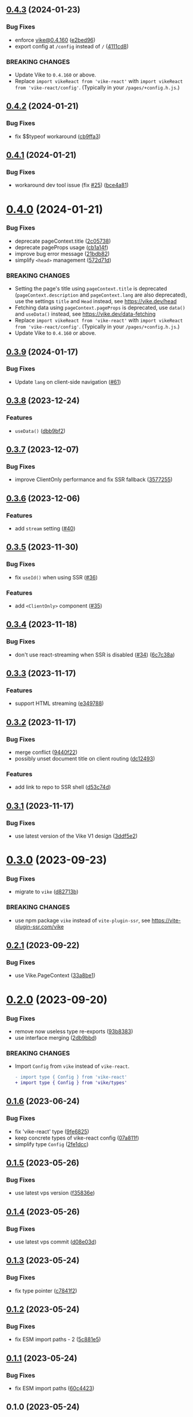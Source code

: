 ## [0.4.3](https://github.com/vikejs/vike-react/compare/vike-react@0.4.2...vike-react@0.4.3) (2024-01-23)


### Bug Fixes

* enforce vike@0.4.160 ([e2bed96](https://github.com/vikejs/vike-react/commit/e2bed9616712d8fa5234ef59ad4c91f85cfeaca0))
* export config at `/config` instead of `/` ([4111cd8](https://github.com/vikejs/vike-react/commit/4111cd87fc7e5b83e8283df8990933f894d4d35f))


### BREAKING CHANGES

* Update Vike to `0.4.160` or above.
* Replace `import vikeReact from 'vike-react'` with `import vikeReact from 'vike-react/config'`. (Typically in your `/pages/+config.h.js`.)


## [0.4.2](https://github.com/vikejs/vike-react/compare/vike-react@0.4.1...vike-react@0.4.2) (2024-01-21)


### Bug Fixes

* fix $$typeof workaround ([cb9ffa3](https://github.com/vikejs/vike-react/commit/cb9ffa310533e4a1ddb06e247df1361ef2a87a1a))



## [0.4.1](https://github.com/vikejs/vike-react/compare/vike-react@0.4.0...vike-react@0.4.1) (2024-01-21)


### Bug Fixes

* workaround dev tool issue (fix [#25](https://github.com/vikejs/vike-react/issues/25)) ([bce4a81](https://github.com/vikejs/vike-react/commit/bce4a81ddd00965a070d1941cff2540ec1778d13))



# [0.4.0](https://github.com/vikejs/vike-react/compare/vike-react@0.3.9...vike-react@0.4.0) (2024-01-21)


### Bug Fixes

* deprecate pageContext.title ([2c05738](https://github.com/vikejs/vike-react/commit/2c05738f80db0d1f2a0638e38d338ac72071b8f4))
* deprecate pageProps usage ([cb1a14f](https://github.com/vikejs/vike-react/commit/cb1a14fe57e58685b14fbe423cb0fc8c2862e669))
* improve bug error message ([21bdb82](https://github.com/vikejs/vike-react/commit/21bdb82269b5e1c603bb9f2f6835bcb4c1bffb89))
* simplify `<head>` management ([572d71d](https://github.com/vikejs/vike-react/commit/572d71d5b0531342025546b09688359729c9eaae))


### BREAKING CHANGES

* Setting the page's title using `pageContext.title`
is deprecated (`pageContext.description` and `pageContext.lang` are
also deprecated), use the settings `title` and `Head` instead,
see https://vike.dev/head
* Fetching data using `pageContext.pageProps` is
deprecated, use `data()` and `useData()` instead,
see https://vike.dev/data-fetching
* Replace `import vikeReact from 'vike-react'` with `import vikeReact from 'vike-react/config'`. (Typically in your `/pages/+config.h.js`.)
* Update Vike to `0.4.160` or above.



## [0.3.9](https://github.com/vikejs/vike-react/compare/vike-react@0.3.8...vike-react@0.3.9) (2024-01-17)


### Bug Fixes

* Update `lang` on client-side navigation ([#61](https://github.com/vikejs/vike-react/pull/61))



## [0.3.8](https://github.com/vikejs/vike-react/compare/vike-react@0.3.7...vike-react@0.3.8) (2023-12-24)


### Features

* `useData()` ([dbb9bf2](https://github.com/vikejs/vike-react/commit/dbb9bf2c9cada87e48e27657fb2296fc02bebac7))



## [0.3.7](https://github.com/vikejs/vike-react/compare/vike-react@0.3.6...vike-react@0.3.7) (2023-12-07)


### Bug Fixes

* improve ClientOnly performance and fix SSR fallback ([3577255](https://github.com/vikejs/vike-react/commit/357725502328d7570f8441c9382efedfb0e638e0))



## [0.3.6](https://github.com/vikejs/vike-react/compare/v0.3.5...vike-react@0.3.6) (2023-12-06)


### Features

* add `stream` setting ([#40](https://github.com/vikejs/vike-react/pull/40))



## [0.3.5](https://github.com/vikejs/vike-react/compare/v0.3.4...v0.3.5) (2023-11-30)


### Bug Fixes

* fix `useId()` when using SSR ([#36](https://github.com/vikejs/vike-react/issues/36))


### Features

* add `<ClientOnly>` component ([#35](https://github.com/vikejs/vike-react/pull/35))



## [0.3.4](https://github.com/vikejs/vike-react/compare/v0.3.3...v0.3.4) (2023-11-18)


### Bug Fixes

* don't use react-streaming when SSR is disabled ([#34](https://github.com/vikejs/vike-react/issues/34)) ([6c7c38a](https://github.com/vikejs/vike-react/commit/6c7c38a462ed1348676a61b60a0e25f30d2e8ffe))



## [0.3.3](https://github.com/vikejs/vike-react/compare/v0.3.2...v0.3.3) (2023-11-17)


### Features

* support HTML streaming ([e349788](https://github.com/vikejs/vike-react/commit/e349788627cdb3e6cae0b40daca5b283f5b4f5ea))



## [0.3.2](https://github.com/vikejs/vike-react/compare/v0.3.1...v0.3.2) (2023-11-17)


### Bug Fixes

* merge conflict ([9440f22](https://github.com/vikejs/vike-react/commit/9440f22cfe3e0f5aebf098c6f7ce80c26456a8ec))
* possibly unset document title on client routing ([dc12493](https://github.com/vikejs/vike-react/commit/dc12493e1e6fc034edbdb58598439ca67518c40c))


### Features

* add link to repo to SSR shell ([d53c74d](https://github.com/vikejs/vike-react/commit/d53c74dd361979587149c29fbbdb3f299713235f))



## [0.3.1](https://github.com/vikejs/vike-react/compare/v0.3.0...v0.3.1) (2023-11-17)


### Bug Fixes

* use latest version of the Vike V1 design ([3ddf5e2](https://github.com/vikejs/vike-react/commit/3ddf5e2dd5b4cb072af3e774f9f29d7a5fa99344))



# [0.3.0](https://github.com/vikejs/vike-react/compare/v0.2.1...v0.3.0) (2023-09-23)


### Bug Fixes

* migrate to `vike` ([d82713b](https://github.com/vikejs/vike-react/commit/d82713b5de0c28abfc58adb81b282b4a18f292d0))


### BREAKING CHANGES

* use npm package `vike` instead of `vite-plugin-ssr`,
see https://vite-plugin-ssr.com/vike



## [0.2.1](https://github.com/vikejs/vike-react/compare/v0.2.0...v0.2.1) (2023-09-22)


### Bug Fixes

* use Vike.PageContext ([33a8be1](https://github.com/vikejs/vike-react/commit/33a8be12bb62f885108cc0e6d8870cfe060a946b))



# [0.2.0](https://github.com/vikejs/vike-react/compare/v0.1.6...v0.2.0) (2023-09-20)


### Bug Fixes

* remove now useless type re-exports ([93b8383](https://github.com/vikejs/vike-react/commit/93b83833338db424ad0f0d82b63364ee4e6298c6))
* use interface merging ([2db9bbd](https://github.com/vikejs/vike-react/commit/2db9bbd5819baddcc37848c6336a01738fdd5a6c))


### BREAKING CHANGES

* Import `Config` from `vike` instead of `vike-react`.
  ```diff
  - import type { Config } from 'vike-react'
  + import type { Config } from 'vike/types'
  ```



## [0.1.6](https://github.com/vikejs/vike-react/compare/v0.1.5...v0.1.6) (2023-06-24)

### Bug Fixes

- fix 'vike-react' type ([9fe6825](https://github.com/vikejs/vike-react/commit/9fe68251585646a6233465bc8ba5bed58b941439))
- keep concrete types of vike-react config ([07a811f](https://github.com/vikejs/vike-react/commit/07a811fc885a8b13b97818dc35902de33dcd8d0f))
- simplify type `Config` ([2fe1dcc](https://github.com/vikejs/vike-react/commit/2fe1dcca47a6ee16c1623280a21e91941b100850))

## [0.1.5](https://github.com/vikejs/vike-react/compare/v0.1.4...v0.1.5) (2023-05-26)

### Bug Fixes

- use latest vps version ([f35836e](https://github.com/vikejs/vike-react/commit/f35836e98f48b9eeb2d0aad3252afbc8f1d77aa0))

## [0.1.4](https://github.com/vikejs/vike-react/compare/v0.1.3...v0.1.4) (2023-05-26)

### Bug Fixes

- use latest vps commit ([d08e03d](https://github.com/vikejs/vike-react/commit/d08e03dd07e47014fe00a879761c676fad813ef7))

## [0.1.3](https://github.com/vikejs/vike-react/compare/v0.1.2...v0.1.3) (2023-05-24)

### Bug Fixes

- fix type pointer ([c7841f2](https://github.com/vikejs/vike-react/commit/c7841f2a3385aede9dccdb7aefa338a0274fc7fc))

## [0.1.2](https://github.com/vikejs/vike-react/compare/v0.1.1...v0.1.2) (2023-05-24)

### Bug Fixes

- fix ESM import paths - 2 ([5c881e5](https://github.com/vikejs/vike-react/commit/5c881e55d7834d00a3af99ad15db488a0b77a2d1))

## [0.1.1](https://github.com/vikejs/vike-react/compare/v0.1.0...v0.1.1) (2023-05-24)

### Bug Fixes

- fix ESM import paths ([60c4423](https://github.com/vikejs/vike-react/commit/60c44231d3d39c12dd1443b000c9f2466bde7597))

## 0.1.0 (2023-05-24)
